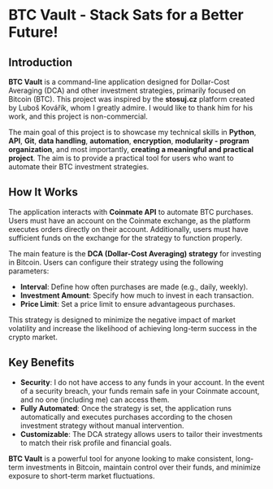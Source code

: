 # BTC Vault - Stack Sats for a Better Future!

## Introduction
**BTC Vault** is a command-line application designed for Dollar-Cost Averaging (DCA) and other investment strategies, primarily focused on Bitcoin (BTC). This project was inspired by the **stosuj.cz** platform created by Luboš Kovářík, whom I greatly admire. I would like to thank him for his work, and this project is non-commercial.

The main goal of this project is to showcase my technical skills in **Python**, **API**, **Git**, **data handling**, **automation**, **encryption**, **modularity - program organization**, and most importantly, **creating a meaningful and practical project**. The aim is to provide a practical tool for users who want to automate their BTC investment strategies.

## How It Works
The application interacts with **Coinmate API** to automate BTC purchases. Users must have an account on the Coinmate exchange, as the platform executes orders directly on their account. Additionally, users must have sufficient funds on the exchange for the strategy to function properly.

The main feature is the **DCA (Dollar-Cost Averaging) strategy** for investing in Bitcoin. Users can configure their strategy using the following parameters:
- **Interval**: Define how often purchases are made (e.g., daily, weekly).
- **Investment Amount**: Specify how much to invest in each transaction.
- **Price Limit**: Set a price limit to ensure advantageous purchases.

This strategy is designed to minimize the negative impact of market volatility and increase the likelihood of achieving long-term success in the crypto market.

## Key Benefits
- **Security**: I do not have access to any funds in your account. In the event of a security breach, your funds remain safe in your Coinmate account, and no one (including me) can access them.
- **Fully Automated**: Once the strategy is set, the application runs automatically and executes purchases according to the chosen investment strategy without manual intervention.
- **Customizable**: The DCA strategy allows users to tailor their investments to match their risk profile and financial goals.

**BTC Vault** is a powerful tool for anyone looking to make consistent, long-term investments in Bitcoin, maintain control over their funds, and minimize exposure to short-term market fluctuations.
